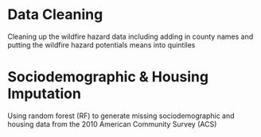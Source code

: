# Data Cleaning
Cleaning up the wildfire hazard data including adding in county names and putting the wildfire hazard potentials means into quintiles

# Sociodemographic & Housing Imputation
Using random forest (RF) to generate missing sociodemographic and housing data from the 2010 American Community Survey (ACS)

